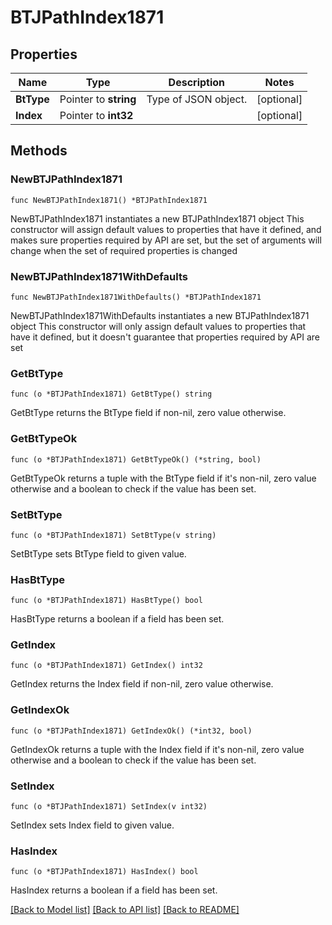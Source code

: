 # BTJPathIndex1871

## Properties

Name | Type | Description | Notes
------------ | ------------- | ------------- | -------------
**BtType** | Pointer to **string** | Type of JSON object. | [optional] 
**Index** | Pointer to **int32** |  | [optional] 

## Methods

### NewBTJPathIndex1871

`func NewBTJPathIndex1871() *BTJPathIndex1871`

NewBTJPathIndex1871 instantiates a new BTJPathIndex1871 object
This constructor will assign default values to properties that have it defined,
and makes sure properties required by API are set, but the set of arguments
will change when the set of required properties is changed

### NewBTJPathIndex1871WithDefaults

`func NewBTJPathIndex1871WithDefaults() *BTJPathIndex1871`

NewBTJPathIndex1871WithDefaults instantiates a new BTJPathIndex1871 object
This constructor will only assign default values to properties that have it defined,
but it doesn't guarantee that properties required by API are set

### GetBtType

`func (o *BTJPathIndex1871) GetBtType() string`

GetBtType returns the BtType field if non-nil, zero value otherwise.

### GetBtTypeOk

`func (o *BTJPathIndex1871) GetBtTypeOk() (*string, bool)`

GetBtTypeOk returns a tuple with the BtType field if it's non-nil, zero value otherwise
and a boolean to check if the value has been set.

### SetBtType

`func (o *BTJPathIndex1871) SetBtType(v string)`

SetBtType sets BtType field to given value.

### HasBtType

`func (o *BTJPathIndex1871) HasBtType() bool`

HasBtType returns a boolean if a field has been set.

### GetIndex

`func (o *BTJPathIndex1871) GetIndex() int32`

GetIndex returns the Index field if non-nil, zero value otherwise.

### GetIndexOk

`func (o *BTJPathIndex1871) GetIndexOk() (*int32, bool)`

GetIndexOk returns a tuple with the Index field if it's non-nil, zero value otherwise
and a boolean to check if the value has been set.

### SetIndex

`func (o *BTJPathIndex1871) SetIndex(v int32)`

SetIndex sets Index field to given value.

### HasIndex

`func (o *BTJPathIndex1871) HasIndex() bool`

HasIndex returns a boolean if a field has been set.


[[Back to Model list]](../README.md#documentation-for-models) [[Back to API list]](../README.md#documentation-for-api-endpoints) [[Back to README]](../README.md)


